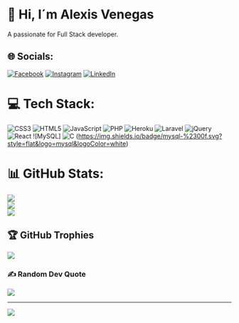 # 💫 Hi, I´m Alexis Venegas
A passionate for Full Stack developer.


## 🌐 Socials:
[![Facebook](https://img.shields.io/badge/Facebook-%231877F2.svg?logo=Facebook&logoColor=white)](https://facebook.com/Alexisvenegas) [![Instagram](https://img.shields.io/badge/Instagram-%23E4405F.svg?logo=Instagram&logoColor=white)](https://instagram.com/alex.vennegas) [![LinkedIn](https://img.shields.io/badge/LinkedIn-%230077B5.svg?logo=linkedin&logoColor=white)](https://linkedin.com/in/alexis-venegas-gonzalez) 

# 💻 Tech Stack:
![CSS3](https://img.shields.io/badge/css3-%231572B6.svg?style=flat&logo=css3&logoColor=white) ![HTML5](https://img.shields.io/badge/html5-%23E34F26.svg?style=flat&logo=html5&logoColor=white) ![JavaScript](https://img.shields.io/badge/javascript-%23323330.svg?style=flat&logo=javascript&logoColor=%23F7DF1E) ![PHP](https://img.shields.io/badge/php-%23777BB4.svg?style=flat&logo=php&logoColor=white) ![Heroku](https://img.shields.io/badge/heroku-%23430098.svg?style=flat&logo=heroku&logoColor=white) ![Laravel](https://img.shields.io/badge/laravel-%23FF2D20.svg?style=flat&logo=laravel&logoColor=white) ![jQuery](https://img.shields.io/badge/jquery-%230769AD.svg?style=flat&logo=jquery&logoColor=white) ![React](https://img.shields.io/badge/react-%2320232a.svg?style=flat&logo=react&logoColor=%2361DAFB) ![MySQL]
 ![C](https://img.shields.io/badge/C-%2320232a.svg?style=flat&logo=C&logoColor=%2361DAFB)
(https://img.shields.io/badge/mysql-%2300f.svg?style=flat&logo=mysql&logoColor=white)
# 📊 GitHub Stats:
![](https://github-readme-stats.vercel.app/api?username=AlexisVennegas&theme=dark&hide_border=true&include_all_commits=true&count_private=false)<br/>
![](https://github-readme-streak-stats.herokuapp.com/?user=AlexisVennegas&theme=dark&hide_border=true)<br/>
![](https://github-readme-stats.vercel.app/api/top-langs/?username=AlexisVennegas&theme=dark&hide_border=true&include_all_commits=true&count_private=false&layout=compact)

## 🏆 GitHub Trophies
![](https://github-profile-trophy.vercel.app/?username=AlexisVennegas&theme=nord&no-frame=false&no-bg=false&margin-w=4)

### ✍️ Random Dev Quote
![](https://quotes-github-readme.vercel.app/api?type=horizontal&theme=light)

---
[![](https://visitcount.itsvg.in/api?id=AlexisVennegas&icon=0&color=0)](https://visitcount.itsvg.in)
